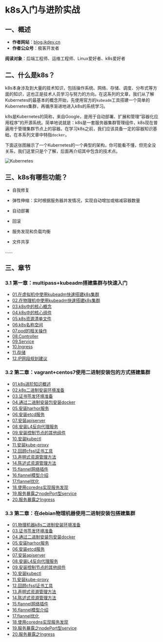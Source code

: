 # k8s入门与进阶实战

## 一、概述

- **作者网站**：[blog.jkdev.cn](https://blog.jkdev.cn)
- **作者公众号**：极客开发者

**阅读对象**：后端工程师、运维工程师、Linux爱好者、k8s爱好者

## 二、什么是k8s？

k8s本身涉及到大量的技术知识，包括操作系统、网络、存储、调度、分布式等方面的知识，这也正是技术人员学习与努力的方向。在这系列的文章，我们从了解Kubernetes的最基本的概念开始，先使用官方的`kubeadm`工具搭建一个简单的Kubernetes集群，再循序渐进地进入k8s的系统学习。

k8s是Kubernetes的简称，来自Google，是用于自动部署、扩展和管理“容器化应用程序”的开源系统。简单地说就是：k8s是一套服务器集群管理组件，k8s现在普遍用于管理集群节点上的容器。在学习k8s之前，我们应该具备一定的容器知识基础，在本系列文章中特指`docker`。

下面这张图展示了一个Kubernetes的一个典型的架构，你可能看不懂，但完全没关系，我们这里只是个了解，后面再介绍其中包含的技术点。

![Kubernetes](./img/01-kubernetes.png)

## 三、k8s有哪些功能？

- 自我修复

- 弹性伸缩：实时根据服务器并发情况，实现自动增加或缩减容器数量

- 自动部署

- 回滚

- 服务发现和负载均衡

- 文件共享

......

## 三、章节

### 3.1 第一章：multipass+kubeadm搭建集群与快速入门

- [01.在虚拟机中使用kubeadm快速搭建k8s集群](./01.basic/kb01-build_in_virtual.md)
- [02.在物理机中使用kubeadm快速搭建k8s集群](./01.basic/kb02-build_in_real.md)
- [03.k8s中的核心概念](./01.basic/kb03-conception.md)
- [04.k8s中的核心组件](./01.basic/kb04-compoents.md)
- [05.k8s资源清单文件](./01.basic/kb05-yaml.md)
- [06.k8s名称空间](./01.basic/kb06-namespace.md)
- [07.pod的相关操作](./01.basic/kb07-pod.md)
- [08.Controller](./01.basic/kb08-controller.md)
- [09.Service](./01.basic/kb09-service.md)
- [10.Ingress](./01.basic/kb10-ingress.md)
- [11.存储](./01.basic/kb11-storage.md)
- [12.IP网段规划建议](./01.basic/kb12-ip_suggestion.md)

### 3.2 第二章：vagrant+centos7使用二进制安装包的方式搭建集群

- [01.k8s进阶知识概述](./02.forward/f01-summary.md)
- [02.k8s二进制安装环境准备](./02.forward/f02-prepare.md)
- [03.证书签发环境准备](./02.forward/f03-sign-prepare.md)
- [04.通过二进制安装包安装docker](./02.forward/f04-install-docker.md)
- [05.安装harhor服务](./02.forward/f05-install-harbor.md)
- [06.安装etcd服务](./02.forward/f06-install-etcd.md)
- [07.安装apiserver](./02.forward/f07-install-apiserver.md)
- [08.安装L4反向代理服务](./02.forward/f08-install-agent-server.md)
- [09.安装控制节点的其他组件](./02.forward/f09-install-other-component.md)
- [10.安装kubectl](./02.forward/f10-install-kubelet.md)
- [11.安装kube-proxy](./02.forward/f11-install-kubeproxy.md)
- [12.回顾cfssl证书工具](./02.forward/f12-cfssl-review.md)
- [13.声明式资源管理方法](./02.forward/f13-kubectl-command.md)
- [14.陈述式资源管理方法](./02.forward/f14-kubectl-yaml.md)
- [15.flannel网络插件](./02.forward/f15-flannel-plugin.md)
- [16.flannel模型介绍](./02.forward/f16-flannel-model.md)
- [17.flannel优化](./02.forward/f16-flannel-optimize.md)
- [18.使用coredns实现服务发现](./02.forward/f18-coredns.md)
- [19.服务暴露之nodePort型service](./02.forward/f19-nodeport.md)
- [20.服务暴露之Ingress](./02.forward/f20-ingress.md)

### 3.3 第二章：在debian物理机器使用二进制安装包搭建集群

- [01.物理机器k8s二进制安装环境准备](./03.real_install/f01-prepare.md)
- [03.证书签发环境准备](./03.real_install/f03-sign-prepare.md)
- [04.通过二进制安装包安装docker](./03.real_install/f04-install-docker.md)
- [05.安装harhor服务](./03.real_install/f05-install-harbor.md)
- [06.安装etcd服务](./03.real_install/f06-install-etcd.md)
- [07.安装apiserver](./03.real_install/f07-install-apiserver.md)
- [08.安装L4反向代理服务](./03.real_install/f08-install-agent-server.md)
- [09.安装控制节点的其他组件](./03.real_install/f09-install-other-component.md)
- [10.安装kubectl](./03.real_install/f10-install-kubelet.md)
- [11.安装kube-proxy](./03.real_install/f11-install-kubeproxy.md)
- [12.回顾cfssl证书工具](./03.real_install/f12-cfssl-review.md)
- [13.声明式资源管理方法](./03.real_install/f13-kubectl-command.md)
- [14.陈述式资源管理方法](./03.real_install/f14-kubectl-yaml.md)
- [15.flannel网络插件](./03.real_install/f15-flannel-plugin.md)
- [16.flannel模型介绍](./03.real_install/f16-flannel-model.md)
- [17.flannel优化](./03.real_install/f16-flannel-optimize.md)
- [18.使用coredns实现服务发现](./03.real_install/f18-coredns.md)
- [19.服务暴露之nodePort型service](./03.real_install/f19-nodeport.md)
- [20.服务暴露之Ingress](./03.real_install/f20-ingress.md)
